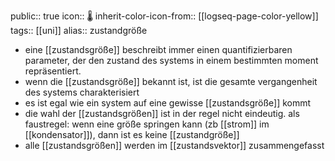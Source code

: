 public:: true
icon:: 🌡
inherit-color-icon-from:: [[logseq-page-color-yellow]]
tags:: [[uni]] 
alias:: zustandgröße

- eine [[zustandsgröße]] beschreibt immer einen quantifizierbaren parameter, der den zustand des systems in einem bestimmten moment repräsentiert.
- wenn die [[zustandsgröße]] bekannt ist, ist die gesamte vergangenheit des systems charakterisiert
- es ist egal wie ein system auf eine gewisse [[zustandsgröße]] kommt
- die wahl der [[zustandsgrößen]] ist in der regel nicht eindeutig. als faustregel: wenn eine größe springen kann (zb [[strom]] im [[kondensator]]), dann ist es keine [[zustandgröße]]
- alle [[zustandsgrößen]] werden im [[zustandsvektor]] zusammengefasst
